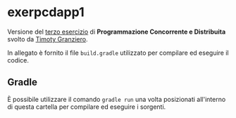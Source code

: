 # exerpcdapp1

Versione del [terzo esercizio](https://bitbucket.org/pcd1718/exerpcdapp1/) di **Programmazione Concorrente e Distribuita**
svolto da [Timoty Granziero](https://github.com/Vashy).

In allegato è fornito il file `build.gradle` utilizzato per compilare ed eseguire il codice.  

## Gradle
È possibile utilizzare il comando `gradle run` una volta posizionati all'interno di questa cartella per compilare ed eseguire i sorgenti.